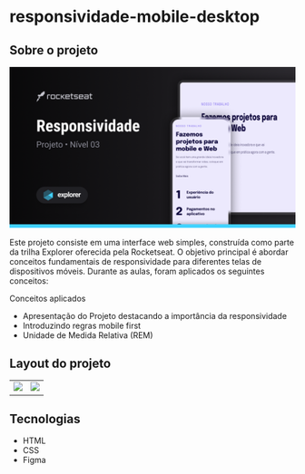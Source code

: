 # responsividade-mobile-desktop

## Sobre o projeto
![preview](images/preview.png)

Este projeto consiste em uma interface web simples, construída como parte da trilha Explorer oferecida pela Rocketseat.
O objetivo principal é abordar conceitos fundamentais de responsividade para diferentes telas de dispositivos móveis.
Durante as aulas, foram aplicados os seguintes conceitos:


Conceitos aplicados
* Apresentação do Projeto destacando a importância da responsividade
* Introduzindo regras mobile first
* Unidade de Medida Relativa (REM)

## Layout do projeto
<table>
  <tr>
    <td><img src=".images/desktop.png"></td>
    <td><img src=".images/mobile.png"></td>
  </tr>
</table>


## Tecnologias
- HTML
- CSS
- Figma
